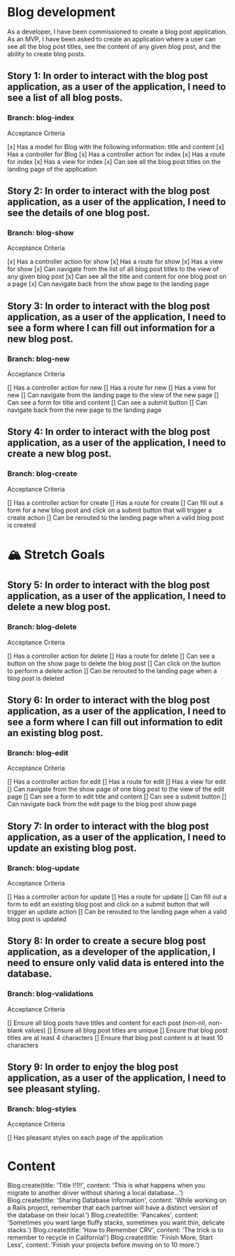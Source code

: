 # Blog development

As a developer, I have been commissioned to create a blog post application. As an MVP, I have been asked to create an application where a user can see all the blog post titles, see the content of any given blog post, and the ability to create blog posts.

## Story 1: In order to interact with the blog post application, as a user of the application, I need to see a list of all blog posts.

### Branch: blog-index

Acceptance Criteria

[x] Has a model for Blog with the following information: title and content
[x] Has a controller for Blog
[x] Has a controller action for index
[x] Has a route for index
[x] Has a view for index
[x] Can see all the blog post titles on the landing page of the application


## Story 2: In order to interact with the blog post application, as a user of the application, I need to see the details of one blog post.

### Branch: blog-show

Acceptance Criteria

[x] Has a controller action for show
[x] Has a route for show
[x] Has a view for show
[x] Can navigate from the list of all blog post titles to the view of any given blog post
[x] Can see all the title and content for one blog post on a page
[x] Can navigate back from the show page to the landing page


## Story 3: In order to interact with the blog post application, as a user of the application, I need to see a form where I can fill out information for a new blog post.

### Branch: blog-new

Acceptance Criteria

[] Has a controller action for new
[] Has a route for new
[] Has a view for new
[] Can navigate from the landing page to the view of the new page
[] Can see a form for title and content
[] Can see a submit button
[] Can navigate back from the new page to the landing page


## Story 4: In order to interact with the blog post application, as a user of the application, I need to create a new blog post.

### Branch: blog-create

Acceptance Criteria

[] Has a controller action for create
[] Has a route for create
[] Can fill out a form for a new blog post and click on a submit button that will trigger a create action
[] Can be rerouted to the landing page when a valid blog post is created


# 🏔 Stretch Goals

## Story 5: In order to interact with the blog post application, as a user of the application, I need to delete a new blog post.

### Branch: blog-delete

Acceptance Criteria

[] Has a controller action for delete
[] Has a route for delete
[] Can see a button on the show page to delete the blog post
[] Can click on the button to perform a delete action
[] Can be rerouted to the landing page when a blog post is deleted


## Story 6: In order to interact with the blog post application, as a user of the application, I need to see a form where I can fill out information to edit an existing blog post.

### Branch: blog-edit

Acceptance Criteria

[] Has a controller action for edit
[] Has a route for edit
[] Has a view for edit
[] Can navigate from the show page of one blog post to the view of the edit page
[] Can see a form to edit title and content
[] Can see a submit button
[] Can navigate back from the edit page to the blog post show page


## Story 7: In order to interact with the blog post application, as a user of the application, I need to update an existing blog post.

### Branch: blog-update

Acceptance Criteria

[] Has a controller action for update
[] Has a route for update
[] Can fill out a form to edit an existing blog post and click on a submit button that will trigger an update action
[] Can be rerouted to the landing page when a valid blog post is updated


## Story 8: In order to create a secure blog post application, as a developer of the application, I need to ensure only valid data is entered into the database.

### Branch: blog-validations

Acceptance Criteria

[] Ensure all blog posts have titles and content for each post (non-nil, non-blank values)
[] Ensure all blog post titles are unique
[] Ensure that blog post titles are at least 4 characters
[] Ensure that blog post content is at least 10 characters


## Story 9: In order to enjoy the blog post application, as a user of the application, I need to see pleasant styling.

### Branch: blog-styles

Acceptance Criteria

[] Has pleasant styles on each page of the application


# Content

Blog.create(title: 'Title !!1!!', content: 'This is what happens when you migrate to another driver without sharing a local database...')
Blog.create(title: 'Sharing Database Information', content: 'While working on a Rails project, remember that each partner will have a distinct version of the database on their local.')
Blog.create(title: 'Pancakes', content: 'Sometimes you want large fluffy stacks, sometimes you want thin, delicate stacks.')
Blog.create(title: 'How to Remember CRV', content: 'The trick is to remember to recycle in California!')
Blog.create(title: 'Finish More, Start Less', content: 'Finish your projects before moving on to 10 more.')